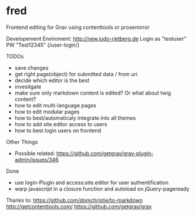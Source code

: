 # fred
Frontend editing for Grav using contenttools or prosemirror

Developement Enviroment: http://new.judo-rietberg.de
Login as "testuser" PW "Test12345" (/user-login/)

TODOs
- save changes 
 - get right page(object) for submitted data / from uri
- decide which editor is the best
- invesitgate
 - make sure only markdown content is edited? Or what about twig content?
 - how to edit multi-language pages
 - how to edit modular pages
 - how to best/automaticaly integrate into all themes
 - how to add site.editor access to users
 - how to best login users on frontend

Other Things
- Possible related: https://github.com/getgrav/grav-plugin-admin/issues/346
 
 
Done
- use login-Plugin and access:site.editor for user authentification
- warp javascript in a closure function and autoload on jQuery-pageready 



Thanks to:
https://github.com/domchristie/to-markdown
http://getcontenttools.com/
https://github.com/getgrav/grav
